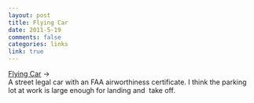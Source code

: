```yaml
--- 
layout: post
title: Flying Car
date: 2011-5-19
comments: false
categories: links
link: true
---
```

<a title="Flying Car" href="http://www.eaavideo.org/video.aspx?v=635469588001">Flying Car</a> →<br />A street legal car with an FAA airworthiness certificate. I think the parking lot at work is large enough for landing and  take off.
